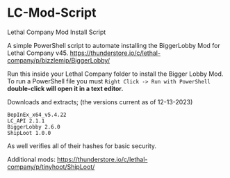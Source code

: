 # LC-Mod-Script
Lethal Company Mod Install Script

A simple PowerShell script to automate installing the BiggerLobby Mod for Lethal Company v45.
https://thunderstore.io/c/lethal-company/p/bizzlemip/BiggerLobby/


Run this inside your Lethal Company folder to install the Bigger Lobby Mod.
To run a PowerShell file you must `Right Click -> Run with PowerShell` **double-click will open it in a text editor.**

Downloads and extracts; (the versions current as of 12-13-2023)
```
BepInEx_x64_v5.4.22
LC_API 2.1.1
BiggerLobby 2.6.0
ShipLoot 1.0.0
```

As well verifies all of their hashes for basic security.


Additional mods:
https://thunderstore.io/c/lethal-company/p/tinyhoot/ShipLoot/
